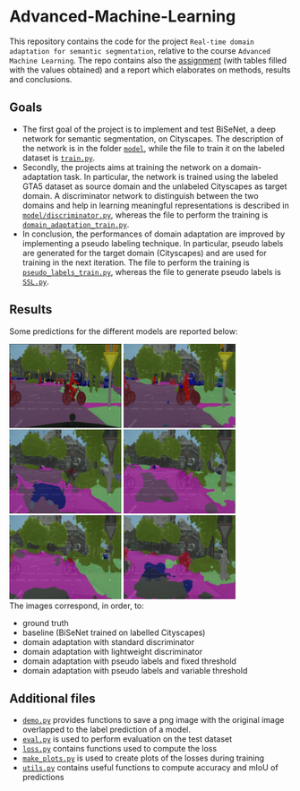# Advanced-Machine-Learning

This repository contains the code for the project `Real-time domain adaptation for semantic segmentation`, relative to the course `Advanced Machine Learning`. The repo contains also the [assignment](reports/Assignment.pdf) (with tables filled with the values obtained) and a report which elaborates on methods, results and conclusions.

## Goals
* The first goal of the project is to implement and test BiSeNet, a deep network for semantic segmentation, on Cityscapes. The description of the network is in the folder [`model`](model), while the file to train it on the labeled dataset is [`train.py`](train.py).
* Secondly, the projects aims at training the network on a domain-adaptation task. In particular, the network is trained using the labeled GTA5 dataset as source domain and the unlabeled Cityscapes as target domain. A discriminator network to distinguish between the two domains and help in learning meaningful representations is described in [`model/discriminator.py`](model/discriminator.py), whereas the file to perform the training is [`domain_adaptation_train.py`](domain_adaptation_train.py).
* In conclusion, the performances of domain adaptation are improved by implementing a pseudo labeling technique. In particular, pseudo labels are generated for the target domain (Cityscapes) and are used for training in the next iteration. The file to perform the training is [`pseudo_labels_train.py`](pseudo_labels_train.py), whereas the file to generate pseudo labels is [`SSL.py`](SSL.py).

## Results
Some predictions for the different models are reported below:
<div>
<img src="images\ground_truth\GT_munster_000026_000019_leftImg8bit.png" alt="drawing" width="200"/>
<img src="images\predictions\baseline_munster_000026_000019_leftImg8bit.png" alt="drawing" width="200"/>
<img src="images\predictions\DA_standard_munster_000026_000019_leftImg8bit.png" alt="drawing" width="200"/>
<img src="images\predictions\DA_light_munster_000026_000019_leftImg8bit.png" alt="drawing" width="200"/>
<img src="images\predictions\DA_PL_fixthr_munster_000026_000019_leftImg8bit.png" alt="drawing" width="200"/>
<img src="images\predictions\DA_PL_varthr_munster_000026_000019_leftImg8bit.png" alt="drawing" width="200"/>
</div>
The images correspond, in order, to: 
<ul>
<li>ground truth</li>
<li>baseline (BiSeNet trained on labelled Cityscapes)</li>
<li>domain adaptation with standard discriminator</li>
<li>domain adaptation with lightweight discriminator</li>
<li>domain adaptation with pseudo labels and fixed threshold</li>
<li>domain adaptation with pseudo labels and variable threshold</li>
</ul>

## Additional files 
* [`demo.py`](demo.py) provides functions to save a png image with the original image overlapped to the label prediction of a model.
* [`eval.py`](eval.py) is used to perform evaluation on the test dataset
* [`loss.py`](loss.py) contains functions used to compute the loss
* [`make_plots.py`](make_plots.py) is used to create plots of the losses during training
* [`utils.py`](utils.py) contains useful functions to compute accuracy and mIoU of predictions
